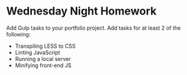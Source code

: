 # Wednesday Night Homework

Add Gulp tasks to your portfolio project. Add tasks for at least 2 of the following:

- Transpiling LESS to CSS
- Linting JavaScript
- Running a local server
- Minifying front-end JS
